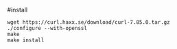 #install

```
wget https://curl.haxx.se/download/curl-7.85.0.tar.gz
./configure --with-openssl
make
make install
```
